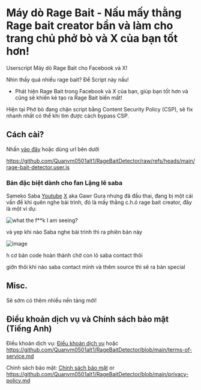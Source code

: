 # Máy dò Rage Bait - Nấu mấy thằng Rage bait creator bẩn và làm cho trang chủ phở bò và X của bạn tốt hơn!
Userscript Máy dò Rage Bait cho Facebook và X!

Nhìn thấy quá nhiều rage bait? Để Script này nấu!
- Phát hiện Rage Bait trong Facebook và X của bạn, giúp bạn tốt hơn và cũng sẽ khiến kẻ tạo ra Rage Bait biến mất!

Hiện tại Phở bò đang chặn script bằng Content Security Policy (CSP), sẽ fix nhanh nhất có thể khi tìm được cách bypass CSP.
## Cách cài?
Nhấn [vào đây](https://github.com/Quanvm0501alt1/RageBaitDetector/raw/refs/heads/main/rage-bait-detector.user.js) hoặc dùng url bên dưới

https://github.com/Quanvm0501alt1/RageBaitDetector/raw/refs/heads/main/rage-bait-detector.user.js
### Bản đặc biệt dành cho fan Lặng lẽ saba
Sameko Saba [Youtube](https://www.youtube.com/@SamekoSaba) [X](https://x.com/samekosaba) aka Gawr Gura nhưng đã đầu thai, đang bị một cái vấn đề khi quên nghe bài trình, đó là mấy thằng c.h.ó rage bait creator, đây là một ví dụ:

![what the f**k I am seeing?](https://github.com/user-attachments/assets/544f2a21-df8a-4348-9b18-271f25293e71)

và yep khi nào Saba nghe bài trình thì ra phiên bản này

![image](https://github.com/user-attachments/assets/a6fdd42e-ff1c-4b69-af32-1562a3ee9c75)

h cơ bản code hoàn thành chờ con lỏ saba contact thôi

giỡn thôi khi nào saba contact mình và thêm source thì sẽ ra bản special
## Misc.
Sẽ sớm có thêm nhiều nền tảng mới!

## Điều khoản dịch vụ và Chính sách bảo mật (Tiếng Anh)
Điều khoản dịch vụ: [Điều khoản dịch vụ](https://github.com/Quanvm0501alt1/RageBaitDetector/blob/main/terms-of-service.md) hoặc https://github.com/Quanvm0501alt1/RageBaitDetector/blob/main/terms-of-service.md

Chính sách bảo mật: [Chính sách bảo mật](https://github.com/Quanvm0501alt1/RageBaitDetector/blob/main/privacy-policy.md) or https://github.com/Quanvm0501alt1/RageBaitDetector/blob/main/privacy-policy.md
